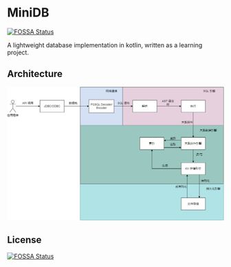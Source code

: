 # MiniDB
[![FOSSA Status](https://app.fossa.com/api/projects/git%2Bgithub.com%2Flss233%2FMiniDB.svg?type=shield)](https://app.fossa.com/projects/git%2Bgithub.com%2Flss233%2FMiniDB?ref=badge_shield)

A lightweight database implementation in kotlin, written as a learning project.
## Architecture  
![Architecture](docs/MiniDB%20-%20Architecture.png)

## License
[![FOSSA Status](https://app.fossa.com/api/projects/git%2Bgithub.com%2Flss233%2FMiniDB.svg?type=large)](https://app.fossa.com/projects/git%2Bgithub.com%2Flss233%2FMiniDB?ref=badge_large)